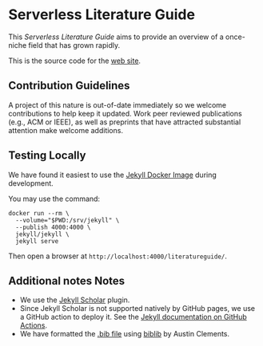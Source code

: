 # Serverless Literature Guide

This *Serverless Literature Guide* aims to provide an overview of a once-niche field that has grown rapidly.

This is the source code for the [web site](https://serverlessresearch.github.io/literatureguide/).

## Contribution Guidelines

A project of this nature is out-of-date immediately so we welcome contributions to help keep it updated.
Work peer reviewed publications (e.g., ACM or IEEE), as well as preprints that have attracted substantial attention make welcome additions.

## Testing Locally

We have found it easiest to use the [Jekyll Docker Image](https://hub.docker.com/r/jekyll/jekyll/) during development.

You may use the command:

```
docker run --rm \
  --volume="$PWD:/srv/jekyll" \
  --publish 4000:4000 \
  jekyll/jekyll \
  jekyll serve
```

Then open a browser at `http://localhost:4000/literatureguide/`.

## Additional notes Notes

* We use the [Jekyll Scholar](https://github.com/inukshuk/jekyll-scholar) plugin.
* Since Jekyll Scholar is not supported natively by GitHub pages, we use a GitHub action to deploy it. See the [Jekyll documentation on GitHub Actions](https://jekyllrb.com/docs/continuous-integration/github-actions/).
* We have formatted the [.bib file](_bibliography/references.bib) using [biblib](https://github.com/aclements/biblib) by Austin Clements.
